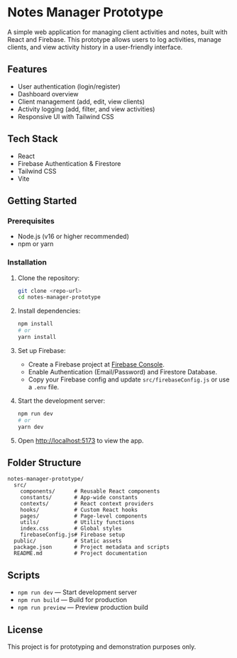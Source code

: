 # Notes Manager Prototype

A simple web application for managing client activities and notes, built with React and Firebase. This prototype allows users to log activities, manage clients, and view activity history in a user-friendly interface.

## Features
- User authentication (login/register)
- Dashboard overview
- Client management (add, edit, view clients)
- Activity logging (add, filter, and view activities)
- Responsive UI with Tailwind CSS

## Tech Stack
- React
- Firebase Authentication & Firestore
- Tailwind CSS
- Vite

## Getting Started

### Prerequisites
- Node.js (v16 or higher recommended)
- npm or yarn

### Installation
1. Clone the repository:
   ```bash
   git clone <repo-url>
   cd notes-manager-prototype
   ```
2. Install dependencies:
   ```bash
   npm install
   # or
   yarn install
   ```
3. Set up Firebase:
   - Create a Firebase project at [Firebase Console](https://console.firebase.google.com/).
   - Enable Authentication (Email/Password) and Firestore Database.
   - Copy your Firebase config and update `src/firebaseConfig.js` or use a `.env` file.

4. Start the development server:
   ```bash
   npm run dev
   # or
   yarn dev
   ```

5. Open [http://localhost:5173](http://localhost:5173) to view the app.

## Folder Structure
```
notes-manager-prototype/
  src/
    components/      # Reusable React components
    constants/       # App-wide constants
    contexts/        # React context providers
    hooks/           # Custom React hooks
    pages/           # Page-level components
    utils/           # Utility functions
    index.css        # Global styles
    firebaseConfig.js# Firebase setup
  public/            # Static assets
  package.json       # Project metadata and scripts
  README.md          # Project documentation
```

## Scripts
- `npm run dev` — Start development server
- `npm run build` — Build for production
- `npm run preview` — Preview production build

## License
This project is for prototyping and demonstration purposes only. 